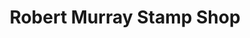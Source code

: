 ---
title: "Robert Murray Stamp Shop"
url: /edinburgh/robert-murray-stamp-shop-inverleith-gardens/
shop: Bücher
---